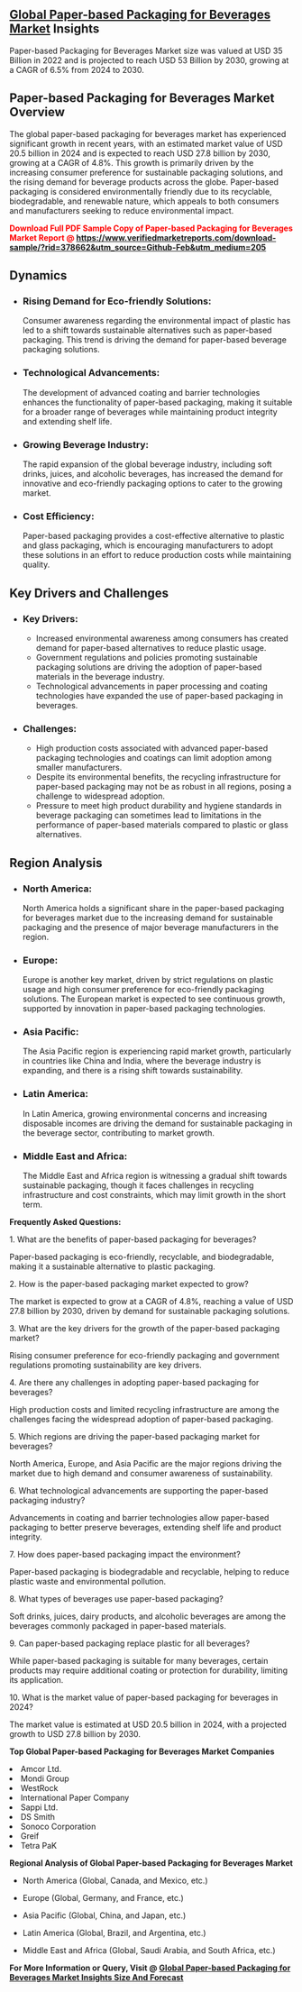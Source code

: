 <h2><a href="https://www.verifiedmarketreports.com/download-sample/?rid=378662&amp;utm_source=Github&amp;utm_medium=205" target="_blank">Global Paper-based Packaging for Beverages Market</a> Insights</h2><p>Paper-based Packaging for Beverages Market size was valued at USD 35 Billion in 2022 and is projected to reach USD 53 Billion by 2030, growing at a CAGR of 6.5% from 2024 to 2030.</p><p> <h2>Paper-based Packaging for Beverages Market Overview</h2> <p>The global paper-based packaging for beverages market has experienced significant growth in recent years, with an estimated market value of USD 20.5 billion in 2024 and is expected to reach USD 27.8 billion by 2030, growing at a CAGR of 4.8%. This growth is primarily driven by the increasing consumer preference for sustainable packaging solutions, and the rising demand for beverage products across the globe. Paper-based packaging is considered environmentally friendly due to its recyclable, biodegradable, and renewable nature, which appeals to both consumers and manufacturers seeking to reduce environmental impact.</p> <p><strong><p><span class=""><span style="color: #ff0000;"><strong>Download Full PDF Sample Copy of Paper-based Packaging for Beverages Market Report</strong> @ </span><a href="https://www.verifiedmarketreports.com/download-sample/?rid=378662&amp;utm_source=Github-Feb&amp;utm_medium=205" target="_blank">https://www.verifiedmarketreports.com/download-sample/?rid=378662&amp;utm_source=Github-Feb&amp;utm_medium=205</a></span></p></strong></p> <h2>Dynamics</h2> <ul> <li><h3>Rising Demand for Eco-friendly Solutions:</h3> Consumer awareness regarding the environmental impact of plastic has led to a shift towards sustainable alternatives such as paper-based packaging. This trend is driving the demand for paper-based beverage packaging solutions.</li> <li><h3>Technological Advancements:</h3> The development of advanced coating and barrier technologies enhances the functionality of paper-based packaging, making it suitable for a broader range of beverages while maintaining product integrity and extending shelf life.</li> <li><h3>Growing Beverage Industry:</h3> The rapid expansion of the global beverage industry, including soft drinks, juices, and alcoholic beverages, has increased the demand for innovative and eco-friendly packaging options to cater to the growing market.</li> <li><h3>Cost Efficiency:</h3> Paper-based packaging provides a cost-effective alternative to plastic and glass packaging, which is encouraging manufacturers to adopt these solutions in an effort to reduce production costs while maintaining quality.</li> </ul> <h2>Key Drivers and Challenges</h2> <ul> <li><h3>Key Drivers:</h3> <ul> <li>Increased environmental awareness among consumers has created demand for paper-based alternatives to reduce plastic usage.</li> <li>Government regulations and policies promoting sustainable packaging solutions are driving the adoption of paper-based materials in the beverage industry.</li> <li>Technological advancements in paper processing and coating technologies have expanded the use of paper-based packaging in beverages.</li> </ul> </li> <li><h3>Challenges:</h3> <ul> <li>High production costs associated with advanced paper-based packaging technologies and coatings can limit adoption among smaller manufacturers.</li> <li>Despite its environmental benefits, the recycling infrastructure for paper-based packaging may not be as robust in all regions, posing a challenge to widespread adoption.</li> <li>Pressure to meet high product durability and hygiene standards in beverage packaging can sometimes lead to limitations in the performance of paper-based materials compared to plastic or glass alternatives.</li> </ul> </li> </ul> <h2>Region Analysis</h2> <ul> <li><h3>North America:</h3> North America holds a significant share in the paper-based packaging for beverages market due to the increasing demand for sustainable packaging and the presence of major beverage manufacturers in the region.</li> <li><h3>Europe:</h3> Europe is another key market, driven by strict regulations on plastic usage and high consumer preference for eco-friendly packaging solutions. The European market is expected to see continuous growth, supported by innovation in paper-based packaging technologies.</li> <li><h3>Asia Pacific:</h3> The Asia Pacific region is experiencing rapid market growth, particularly in countries like China and India, where the beverage industry is expanding, and there is a rising shift towards sustainability.</li> <li><h3>Latin America:</h3> In Latin America, growing environmental concerns and increasing disposable incomes are driving the demand for sustainable packaging in the beverage sector, contributing to market growth.</li> <li><h3>Middle East and Africa:</h3> The Middle East and Africa region is witnessing a gradual shift towards sustainable packaging, though it faces challenges in recycling infrastructure and cost constraints, which may limit growth in the short term.</li> </ul> <p><strong>Frequently Asked Questions:</strong></p> <p>1. What are the benefits of paper-based packaging for beverages?</p> <p>Paper-based packaging is eco-friendly, recyclable, and biodegradable, making it a sustainable alternative to plastic packaging.</p> <p>2. How is the paper-based packaging market expected to grow?</p> <p>The market is expected to grow at a CAGR of 4.8%, reaching a value of USD 27.8 billion by 2030, driven by demand for sustainable packaging solutions.</p> <p>3. What are the key drivers for the growth of the paper-based packaging market?</p> <p>Rising consumer preference for eco-friendly packaging and government regulations promoting sustainability are key drivers.</p> <p>4. Are there any challenges in adopting paper-based packaging for beverages?</p> <p>High production costs and limited recycling infrastructure are among the challenges facing the widespread adoption of paper-based packaging.</p> <p>5. Which regions are driving the paper-based packaging market for beverages?</p> <p>North America, Europe, and Asia Pacific are the major regions driving the market due to high demand and consumer awareness of sustainability.</p> <p>6. What technological advancements are supporting the paper-based packaging industry?</p> <p>Advancements in coating and barrier technologies allow paper-based packaging to better preserve beverages, extending shelf life and product integrity.</p> <p>7. How does paper-based packaging impact the environment?</p> <p>Paper-based packaging is biodegradable and recyclable, helping to reduce plastic waste and environmental pollution.</p> <p>8. What types of beverages use paper-based packaging?</p> <p>Soft drinks, juices, dairy products, and alcoholic beverages are among the beverages commonly packaged in paper-based materials.</p> <p>9. Can paper-based packaging replace plastic for all beverages?</p> <p>While paper-based packaging is suitable for many beverages, certain products may require additional coating or protection for durability, limiting its application.</p> <p>10. What is the market value of paper-based packaging for beverages in 2024?</p> <p>The market value is estimated at USD 20.5 billion in 2024, with a projected growth to USD 27.8 billion by 2030.</p> </p><p><strong>Top Global Paper-based Packaging for Beverages Market Companies</strong></p><div data-test-id=""><p><li>Amcor Ltd.</li><li> Mondi Group</li><li> WestRock</li><li> International Paper Company</li><li> Sappi Ltd.</li><li> DS Smith</li><li> Sonoco Corporation</li><li> Greif</li><li> Tetra PaK</li></p><div><strong>Regional Analysis of&nbsp;Global Paper-based Packaging for Beverages Market</strong></div><ul><li dir="ltr"><p dir="ltr">North America&nbsp;(Global, Canada, and Mexico, etc.)</p></li><li dir="ltr"><p dir="ltr">Europe (Global, Germany, and France, etc.)</p></li><li dir="ltr"><p dir="ltr">Asia Pacific&nbsp;(Global, China, and Japan, etc.)</p></li><li dir="ltr"><p dir="ltr">Latin America&nbsp;(Global, Brazil, and Argentina, etc.)</p></li><li dir="ltr">Middle East and Africa&nbsp;(Global, Saudi Arabia, and South Africa, etc.)</li></ul><p><strong>For More Information or Query, Visit @&nbsp;</strong><strong><a href="https://www.verifiedmarketreports.com/product/paper-based-packaging-for-beverages-market/?utm_source=Github&amp;utm_medium=205" target="_blank">Global Paper-based Packaging for Beverages Market Insights Size And Forecast</a></strong></p></div>
